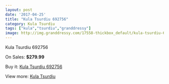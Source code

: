 ```yaml
---
layout: post
date: '2017-04-25'
title: "Kula Tsurdiu 692756"
category: Kula Tsurdiu
tags: ["kula","tsurdiu","granddressy"]
image: http://img.granddressy.com/17558-thickbox_default/kula-tsurdiu-692756.jpg
---
```

Kula Tsurdiu 692756

On Sales: **$279.99**
<a href="https://www.granddressy.com/en/kula-tsurdiu/16560-kula-tsurdiu-692756.html"><amp-img layout="responsive" width="600" height="600" src="//img.granddressy.com/17558-thickbox_default/kula-tsurdiu-692756.jpg" alt="Kula Tsurdiu 692756 0" /></a>

Buy it: [Kula Tsurdiu 692756](https://www.granddressy.com/en/kula-tsurdiu/16560-kula-tsurdiu-692756.html "Kula Tsurdiu 692756")

View more: [Kula Tsurdiu](https://www.granddressy.com/en/277-kula-tsurdiu "Kula Tsurdiu")